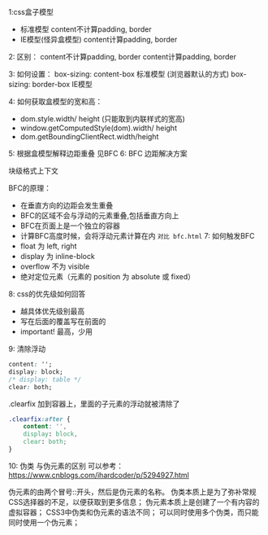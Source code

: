 1:css盒子模型
- 标准模型  content不计算padding, border
- IE模型(怪异盒模型)   content计算padding, border

2: 区别：
content不计算padding, border
content计算padding, border

3: 如何设置：
box-sizing: content-box   标准模型  (浏览器默认的方式)
box-sizing: border-box    IE模型

4: 如何获取盒模型的宽和高：
- dom.style.width/ height (只能取到内联样式的宽高)
- window.getComputedStyle(dom).width/ height
- dom.getBoundingClientRect.width/height

5: 根据盒模型解释边距重叠
 见BFC
6: BFC 边距解决方案 

块级格式上下文

BFC的原理：
- 在垂直方向的边距会发生重叠
- BFC的区域不会与浮动的元素重叠,包括垂直方向上
- BFC在页面上是一个独立的容器
- 计算BFC高度时候，会将浮动元素计算在内
`对比 bfc.html`
7: 如何触发BFC
- float 为 left, right
- display 为 inline-block
- overflow 不为 visible
- 绝对定位元素（元素的 position 为 absolute 或 fixed）



8: css的优先级如何回答
- 越具体优先级别最高
- 写在后面的覆盖写在前面的
- important! 最高，少用

9: 清除浮动

```css
content: '';
display: block;
/* display: table */
clear: both;
```
.clearfix 加到容器上，里面的子元素的浮动就被清除了

```css
.clearfix:after {
    content: '',
    display: block,
    clear: both;
}
```
10: 伪类 与伪元素的区别 可以参考：https://www.cnblogs.com/ihardcoder/p/5294927.html

伪元素的由两个冒号::开头，然后是伪元素的名称。
伪类本质上是为了弥补常规CSS选择器的不足，以便获取到更多信息；
伪元素本质上是创建了一个有内容的虚拟容器；
CSS3中伪类和伪元素的语法不同；
可以同时使用多个伪类，而只能同时使用一个伪元素；